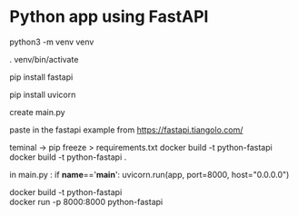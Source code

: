 
# Python app using FastAPI 
python3 -m venv venv

. venv/bin/activate

pip install fastapi

pip install uvicorn

create main.py

paste in the fastapi example from https://fastapi.tiangolo.com/



teminal -> pip freeze > requirements.txt
docker build -t python-fastapi
docker build -t python-fastapi .

in main.py :
if __name__=='__main__':
    uvicorn.run(app, port=8000, host="0.0.0.0")
    
docker build -t python-fastapi    
docker run -p 8000:8000 python-fastapi 

